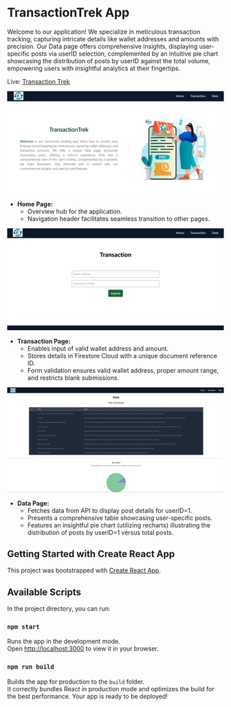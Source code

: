 # TransactionTrek App

Welcome to our application! We specialize in meticulous transaction tracking, capturing intricate details like wallet addresses and amounts with precision. Our Data page offers comprehensive insights, displaying user-specific posts via userID selection, complemented by an intuitive pie chart showcasing the distribution of posts by userID against the total volume, empowering users with insightful analytics at their fingertips.

Live: [Transaction Trek](https://transaction-trek.vercel.app/)

![Home page](image.png)

- **Home Page:**
  - Overview hub for the application.
  - Navigation header facilitates seamless transition to other pages.

![Transaction page](image-1.png)

- **Transaction Page:**
  - Enables input of valid wallet address and amount.
  - Stores details in Firestore Cloud with a unique document reference ID.
  - Form validation ensures valid wallet address, proper amount range, and restricts blank submissions.

![Data page](image-2.png)

- **Data Page:**
  - Fetches data from API to display post details for userID=1.
  - Presents a comprehensive table showcasing user-specific posts.
  - Features an insightful pie chart (utilizing recharts) illustrating the distribution of posts by userID=1 versus total posts.

## Getting Started with Create React App

This project was bootstrapped with [Create React App](https://github.com/facebook/create-react-app).

## Available Scripts

In the project directory, you can run:

### `npm start`

Runs the app in the development mode.\
Open [http://localhost:3000](http://localhost:3000) to view it in your browser.

### `npm run build`

Builds the app for production to the `build` folder.\
It correctly bundles React in production mode and optimizes the build for the best performance.
Your app is ready to be deployed!
